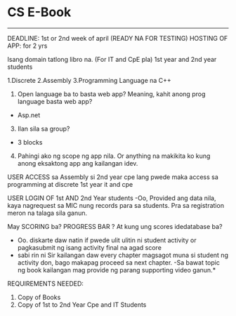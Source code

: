 # CS E-Book 

---

DEADLINE: 1st or 2nd week of april (READY NA FOR TESTING)
HOSTING OF APP: for 2 yrs

Isang domain tatlong libro na. (For IT and CpE pla)
1st year and 2nd year students

1.Discrete
2.Assembly
3.Programming Language na C++



1. Open language ba to basta web app? Meaning, kahit anong prog language basta web app?	 
- Asp.net  
3. Ilan sila sa group?
- 3 blocks
4. Pahingi ako ng scope ng app nila. Or anything na makikita ko kung anong eksaktong app ang kailangan idev. 

USER ACCESS
sa Assembly si 2nd year cpe lang pwede maka access
sa programming at discrete 1st year it and cpe

USER LOGIN OF 1st AND 2nd Year students
-Oo, Provided ang data nila, kaya nagrequest sa MIC nung records para  sa students. Pra sa registration meron na talaga sila ganun.

May SCORING ba? PROGRESS BAR ? At kung ung scores idedatabase ba?
- Oo. diskarte daw natin if pwede ulit ulitin ni student activity or pagkasubmit ng isang activity final na agad score
- sabi rin ni Sir kailangan daw every chapter magsagot muna si student ng activity don, bago makapag proceed sa next chapter.
-Sa bawat topic ng book kailangan mag provide ng parang supporting video ganun.*




REQUIREMENTS NEEDED:
1. Copy of Books
2. Copy of 1st to 2nd Year Cpe and IT Students
